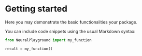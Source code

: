 # Getting started

Here you may demonstrate the basic functionalities your package.

You can include code snippets using the usual Markdown syntax:

```python
from NeuralPlayground import my_function

result = my_function()
```
